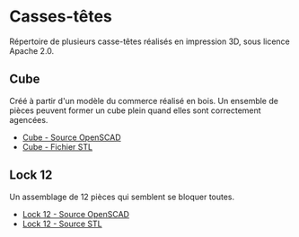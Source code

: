 # Casses-têtes
Répertoire de plusieurs casse-têtes réalisés en impression 3D, sous licence
Apache 2.0.

## Cube
Créé à partir d'un modèle du commerce réalisé en bois. Un ensemble de pièces
peuvent former un cube plein quand elles sont correctement agencées.

* [Cube - Source OpenSCAD](cube.scad)
* [Cube - Fichier STL](cube.stl)

## Lock 12
Un assemblage de 12 pièces qui semblent se bloquer toutes.
* [Lock 12 - Source OpenSCAD](lock-12.scad)
* [Lock 12 - Source STL](lock-12.stl)


